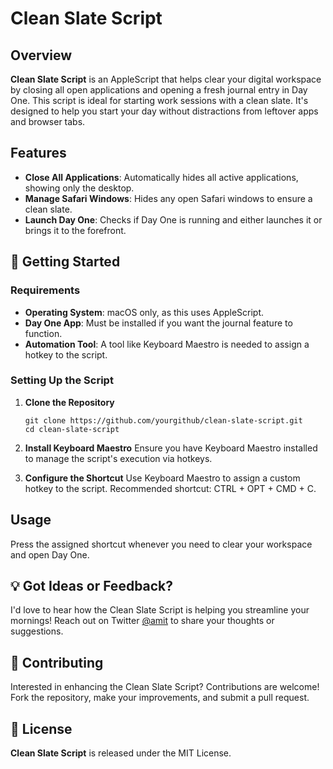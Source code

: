 # Clean Slate Script

## Overview
**Clean Slate Script** is an AppleScript that helps clear your digital workspace by closing all open applications and opening a fresh journal entry in Day One. This script is ideal for starting work sessions with a clean slate. It's designed to help you start your day without distractions from leftover apps and browser tabs.

## Features
- **Close All Applications**: Automatically hides all active applications, showing only the desktop.
- **Manage Safari Windows**: Hides any open Safari windows to ensure a clean slate.
- **Launch Day One**: Checks if Day One is running and either launches it or brings it to the forefront.

## 🚀 Getting Started

### Requirements
- **Operating System**: macOS only, as this uses AppleScript.
- **Day One App**: Must be installed if you want the journal feature to function.
- **Automation Tool**: A tool like Keyboard Maestro is needed to assign a hotkey to the script.

### Setting Up the Script
1. **Clone the Repository**
   ```
   git clone https://github.com/yourgithub/clean-slate-script.git
   cd clean-slate-script
   ```

2. **Install Keyboard Maestro**
   Ensure you have Keyboard Maestro installed to manage the script's execution via hotkeys.

3. **Configure the Shortcut**
   Use Keyboard Maestro to assign a custom hotkey to the script. Recommended shortcut: CTRL + OPT + CMD + C.

## Usage
Press the assigned shortcut whenever you need to clear your workspace and open Day One.

## 💡 Got Ideas or Feedback?
I'd love to hear how the Clean Slate Script is helping you streamline your mornings! Reach out on Twitter [@amit](https://twitter.com/amit) to share your thoughts or suggestions.

## 🤝 Contributing
Interested in enhancing the Clean Slate Script? Contributions are welcome! Fork the repository, make your improvements, and submit a pull request.

## 📜 License
**Clean Slate Script** is released under the MIT License.